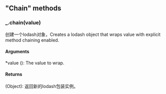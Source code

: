 ## "Chain" methods
### _.chain(value)

创建一个lodash对象，Creates a lodash object that wraps value with explicit method chaining enabled.
#### Arguments
*value (): The value to wrap.
#### Returns
(Object): 返回新的lodash包装实例。

